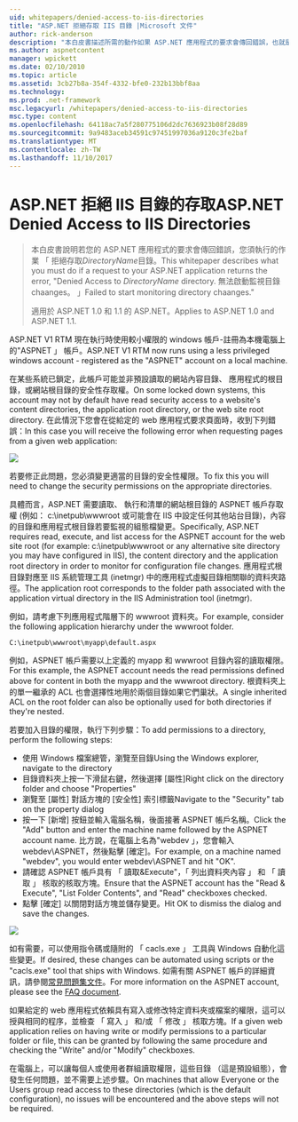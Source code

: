 ```yaml
---
uid: whitepapers/denied-access-to-iis-directories
title: "ASP.NET 拒絕存取 IIS 目錄 |Microsoft 文件"
author: rick-anderson
description: "本白皮書描述所需的動作如果 ASP.NET 應用程式的要求會傳回錯誤，也就是 「 拒絕存取 DirectoryName 目錄。 無法為 s..."
ms.author: aspnetcontent
manager: wpickett
ms.date: 02/10/2010
ms.topic: article
ms.assetid: 3cb27b8a-354f-4332-bfe0-232b13bbf8aa
ms.technology: 
ms.prod: .net-framework
msc.legacyurl: /whitepapers/denied-access-to-iis-directories
msc.type: content
ms.openlocfilehash: 64118ac7a5f280775106d2dc7636923b08f28d89
ms.sourcegitcommit: 9a9483aceb34591c97451997036a9120c3fe2baf
ms.translationtype: MT
ms.contentlocale: zh-TW
ms.lasthandoff: 11/10/2017
---
```

<a name="aspnet-denied-access-to-iis-directories"></a><span data-ttu-id="c14b5-104">ASP.NET 拒絕 IIS 目錄的存取</span><span class="sxs-lookup"><span data-stu-id="c14b5-104">ASP.NET Denied Access to IIS Directories</span></span>
====================
> <span data-ttu-id="c14b5-105">本白皮書說明若您的 ASP.NET 應用程式的要求會傳回錯誤，您須執行的作業 「 拒絕存取*DirectoryName*目錄。</span><span class="sxs-lookup"><span data-stu-id="c14b5-105">This whitepaper describes what you must do if a request to your ASP.NET application returns the error, "Denied Access to *DirectoryName* directory.</span></span> <span data-ttu-id="c14b5-106">無法啟動監視目錄 chaanges。 」</span><span class="sxs-lookup"><span data-stu-id="c14b5-106">Failed to start monitoring directory chaanges."</span></span>
> 
> <span data-ttu-id="c14b5-107">適用於 ASP.NET 1.0 和 1.1 的 ASP.NET。</span><span class="sxs-lookup"><span data-stu-id="c14b5-107">Applies to ASP.NET 1.0 and ASP.NET 1.1.</span></span>


<span data-ttu-id="c14b5-108">ASP.NET V1 RTM 現在執行時使用較小權限的 windows 帳戶-註冊為本機電腦上的"ASPNET 」 帳戶。</span><span class="sxs-lookup"><span data-stu-id="c14b5-108">ASP.NET V1 RTM now runs using a less privileged windows account - registered as the "ASPNET" account on a local machine.</span></span>

<span data-ttu-id="c14b5-109">在某些系統已鎖定，此帳戶可能並非預設讀取的網站內容目錄、 應用程式的根目錄，或網站根目錄的安全性存取權。</span><span class="sxs-lookup"><span data-stu-id="c14b5-109">On some locked down systems, this account may not by default have read security access to a website's content directories, the application root directory, or the web site root directory.</span></span> <span data-ttu-id="c14b5-110">在此情況下您會在從給定的 web 應用程式要求頁面時，收到下列錯誤：</span><span class="sxs-lookup"><span data-stu-id="c14b5-110">In this case you will receive the following error when requesting pages from a given web application:</span></span>

![](denied-access-to-iis-directories/_static/image1.jpg)

<span data-ttu-id="c14b5-111">若要修正此問題，您必須變更適當的目錄的安全性權限。</span><span class="sxs-lookup"><span data-stu-id="c14b5-111">To fix this you will need to change the security permissions on the appropriate directories.</span></span>

<span data-ttu-id="c14b5-112">具體而言，ASP.NET 需要讀取、 執行和清單的網站根目錄的 ASPNET 帳戶存取權 (例如： c:\inetpub\wwwroot 或可能會在 IIS 中設定任何其他站台目錄)，內容的目錄和應用程式根目錄若要監視的組態檔變更。</span><span class="sxs-lookup"><span data-stu-id="c14b5-112">Specifically, ASP.NET requires read, execute, and list access for the ASPNET account for the web site root (for example: c:\inetpub\wwwroot or any alternative site directory you may have configured in IIS), the content directory and the application root directory in order to monitor for configuration file changes.</span></span> <span data-ttu-id="c14b5-113">應用程式根目錄對應至 IIS 系統管理工具 (inetmgr) 中的應用程式虛擬目錄相關聯的資料夾路徑。</span><span class="sxs-lookup"><span data-stu-id="c14b5-113">The application root corresponds to the folder path associated with the application virtual directory in the IIS Administration tool (inetmgr).</span></span>

<span data-ttu-id="c14b5-114">例如，請考慮下列應用程式階層下的 wwwroot 資料夾。</span><span class="sxs-lookup"><span data-stu-id="c14b5-114">For example, consider the following application hierarchy under the wwwroot folder.</span></span>

`C:\inetpub\wwwroot\myapp\default.aspx`

<span data-ttu-id="c14b5-115">例如，ASPNET 帳戶需要以上定義的 myapp 和 wwwroot 目錄內容的讀取權限。</span><span class="sxs-lookup"><span data-stu-id="c14b5-115">For this example, the ASPNET account needs the read permissions defined above for content in both the myapp and the wwwroot directory.</span></span> <span data-ttu-id="c14b5-116">根資料夾上的單一繼承的 ACL 也會選擇性地用於兩個目錄如果它們巢狀。</span><span class="sxs-lookup"><span data-stu-id="c14b5-116">A single inherited ACL on the root folder can also be optionally used for both directories if they're nested.</span></span>

<span data-ttu-id="c14b5-117">若要加入目錄的權限，執行下列步驟：</span><span class="sxs-lookup"><span data-stu-id="c14b5-117">To add permissions to a directory, perform the following steps:</span></span>

- <span data-ttu-id="c14b5-118">使用 Windows 檔案總管，瀏覽至目錄</span><span class="sxs-lookup"><span data-stu-id="c14b5-118">Using the Windows explorer, navigate to the directory</span></span>
- <span data-ttu-id="c14b5-119">目錄資料夾上按一下滑鼠右鍵，然後選擇 [屬性]</span><span class="sxs-lookup"><span data-stu-id="c14b5-119">Right click on the directory folder and choose "Properties"</span></span>
- <span data-ttu-id="c14b5-120">瀏覽至 [屬性] 對話方塊的 [安全性] 索引標籤</span><span class="sxs-lookup"><span data-stu-id="c14b5-120">Navigate to the "Security" tab on the property dialog</span></span>
- <span data-ttu-id="c14b5-121">按一下 [新增] 按鈕並輸入電腦名稱，後面接著 ASPNET 帳戶名稱。</span><span class="sxs-lookup"><span data-stu-id="c14b5-121">Click the "Add" button and enter the machine name followed by the ASPNET account name.</span></span> <span data-ttu-id="c14b5-122">比方說，在電腦上名為"webdev 」，您會輸入 webdev\ASPNET，然後點擊 [確定]。</span><span class="sxs-lookup"><span data-stu-id="c14b5-122">For example, on a machine named "webdev", you would enter webdev\ASPNET and hit "OK".</span></span>
- <span data-ttu-id="c14b5-123">請確認 ASPNET 帳戶具有 「 讀取&amp;Execute"，「 列出資料夾內容 」 和 「 讀取 」 核取的核取方塊。</span><span class="sxs-lookup"><span data-stu-id="c14b5-123">Ensure that the ASPNET account has the "Read &amp; Execute", "List Folder Contents", and "Read" checkboxes checked.</span></span>
- <span data-ttu-id="c14b5-124">點擊 [確定] 以關閉對話方塊並儲存變更。</span><span class="sxs-lookup"><span data-stu-id="c14b5-124">Hit OK to dismiss the dialog and save the changes.</span></span>

![](denied-access-to-iis-directories/_static/image2.jpg)

<span data-ttu-id="c14b5-125">如有需要，可以使用指令碼或隨附的 「 cacls.exe 」 工具與 Windows 自動化這些變更。</span><span class="sxs-lookup"><span data-stu-id="c14b5-125">If desired, these changes can be automated using scripts or the "cacls.exe" tool that ships with Windows.</span></span> <span data-ttu-id="c14b5-126">如需有關 ASPNET 帳戶的詳細資訊，請參閱[常見問題集文件](https://go.microsoft.com/fwlink/?LinkId=5828)。</span><span class="sxs-lookup"><span data-stu-id="c14b5-126">For more information on the ASPNET account, please see the [FAQ document](https://go.microsoft.com/fwlink/?LinkId=5828).</span></span>

<span data-ttu-id="c14b5-127">如果給定的 web 應用程式依賴具有寫入或修改特定資料夾或檔案的權限，這可以授與相同的程序，並檢查 「 寫入 」 和/或 「 修改 」 核取方塊。</span><span class="sxs-lookup"><span data-stu-id="c14b5-127">If a given web application relies on having write or modify permissions to a particular folder or file, this can be granted by following the same procedure and checking the "Write" and/or "Modify" checkboxes.</span></span>

<span data-ttu-id="c14b5-128">在電腦上，可以讓每個人或使用者群組讀取權限，這些目錄 （這是預設組態），會發生任何問題，並不需要上述步驟。</span><span class="sxs-lookup"><span data-stu-id="c14b5-128">On machines that allow Everyone or the Users group read access to these directories (which is the default configuration), no issues will be encountered and the above steps will not be required.</span></span>
